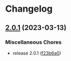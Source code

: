 # Changelog

## [2.0.1](https://github.com/releaseband/terraform-boundary-install/compare/v2.0.0...v2.0.1) (2023-03-13)


### Miscellaneous Chores

* release 2.0.1 ([f23b6a0](https://github.com/releaseband/terraform-boundary-install/commit/f23b6a085a5575f23772b539108b360dcd34bcb4))

